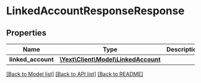 # LinkedAccountResponseResponse

## Properties
Name | Type | Description | Notes
------------ | ------------- | ------------- | -------------
**linked_account** | [**\Yext\Client\Model\LinkedAccount**](LinkedAccount.md) |  | [optional] 

[[Back to Model list]](../README.md#documentation-for-models) [[Back to API list]](../README.md#documentation-for-api-endpoints) [[Back to README]](../README.md)


